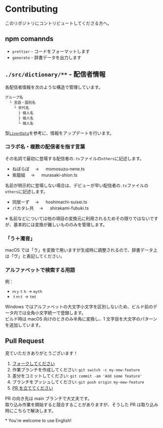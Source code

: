 # Contributing

このリポジトリにコントリビュートしてくださる方へ。

## npm comannds

- `prettier` - コードをフォーマットします
- `generate` - 辞書データを出力します

## `./src/dictionary/**` - 配信者情報

各配信者情報を次のような構造で管理しています。

```
グループ名
  └ 言語・国別名
    └ 世代名
      ├ 個人名
      ├ 個人名
      └ 個人名
```

型[`LiverData`](./src/types/global/index.d.ts)を参考に、情報をアップデートを行います。

### コラボ名・複数の配信者を指す言葉

その名詞で最初に登場する配信者の`.ts`ファイルの`others`に記述します。

- ねぽらぼ　 → 　 momosuzu-nene.ts
- 紫龍組　 → 　 murasaki-shion.ts

名前が明示的に登場しない場合は、デビューが早い配信者の`.ts`ファイルの`others`に記述します。

- 同居ーず　 → 　 hoshimachi-suisei.ts
- バカタレ共　 → 　 shirakami-fubuki.ts

※ 名前などについては他の項目の変換元に利用されるためその限りではないですが、基本的には変換が難しいもののみを管理します。

### 「う＋濁音」

macOS では「ゔ」を変換で用いますが生成時に調整されるので、辞書データ上は「ヴ」と表記してください。

### アルファベットで検索する用語

例：

- `ｍｙｔｈ` -> `myth`
- `ｔｍｔ` -> `tmt`

Windows ではアルファベットの大文字小文字を区別しないため、ビルド前のデータ内では全角小文字統一で登録します。  
ビルド時は macOS 向けのときのみ半角に変換し、1 文字目を大文字のパターンを追加しています。

## Pull Request

見ていただきありがとうございます！

1. [フォークしてください](https://github.com/heppokofrontend/hololive-dictionary/fork)
2. 作業ブランチを作成してください: `git switch -c my-new-feature`
3. 差分をコミットしてください: `git commit -am 'Add some feature'`
4. ブランチをプッシュしてください: `git push origin my-new-feature`
5. [PR を立ててください](https://github.com/heppokofrontend/hololive-dictionary/pulls)

PR の向き先は main ブランチで大丈夫です。  
取り込み作業を開始すると競合することがありますが、そうした PR は取り込み時にこちらで解決します。

\* You're welcome to use English!
